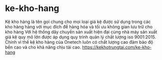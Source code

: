 # ke-kho-hang
Kệ kho hàng là tên gọi chung cho mọi loại giá kệ được sử dụng trong các kho hàng hàng với mục đích để hàng hóa và tối ưu không gian lưu trữ cho kho hàng
Với hệ thống dây chuyền sản xuất hiện đại cùng nhà máy sản xuất giá kệ quy mô lớn được áp dụng quy trình quản lý chất lượng iso 9001:2015. Chính vì thế 
kệ kho hàng của Onetech luôn có chất lượng cao đảm bảo độ bền cao và cho khả năng chịu tải cao. https://kekhotrungtai.com/ke-kho-hang
